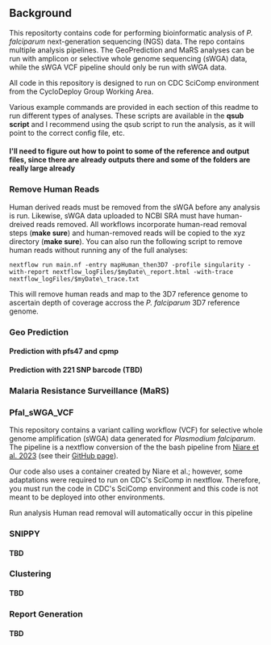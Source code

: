 ## Background

This repositorty contains code for performing bioinformatic analysis of *P. falciparum* next-generation sequencing (NGS) data. The repo contains multiple analysis pipelines. The GeoPrediction and MaRS analyses can be run with amplicon or selective whole genome sequencing (sWGA) data, while the sWGA VCF pipeline should only be run with sWGA data. 

All code in this repository is designed to run on CDC SciComp environment from the CycloDeploy Group Working Area.

Various example commands are provided in each section of this readme to run different types of analyses. These scripts are available in the __qsub script__ and I recommend using the qsub script to run the analysis, as it will point to the correct config file, etc. 

#### I'll need to figure out how to point to some of the reference and output files, since there are already outputs there and some of the folders are really large already

### Remove Human Reads

Human derived reads must be removed from the sWGA before any analysis is run. Likewise, sWGA data uploaded to NCBI SRA must have human-dreived reads removed. All workflows incorporate human-read removal steps (__make sure__) and human-removed reads will be copied to the xyz directory (__make sure__). You can also run the following script to remove human reads without running any of the full analyses:

`nextflow run main.nf -entry mapHuman_then3D7 -profile singularity -with-report nextflow_logFiles/$myDate\_report.html -with-trace nextflow_logFiles/$myDate\_trace.txt`

This will remove human reads and map to the 3D7 reference genome to ascertain depth of coverage accross the *P. falciparum* 3D7 reference genome.


### Geo Prediction

#### Prediction with pfs47 and cpmp

#### Prediction with 221 SNP barcode (TBD)

### Malaria Resistance Surveillance (MaRS)

### Pfal_sWGA_VCF

This repository contains a variant calling workflow (VCF) for selective whole genome amplification (sWGA) data generated for *Plasmodium falciparum*. The pipeline is a nextflow conversion of the the bash pipeline from [Niare et al. 2023](https://link.springer.com/article/10.1186/s12936-023-04632-0) (see their [GitHub page](https://github.com/Karaniare/Optimized_GATK4_pipeline/tree/main)). 

Our code also uses a container created by Niare et al.; however, some adaptations were required to run on CDC's SciComp in nextflow. Therefore, you must run the code in CDC's SciComp environment and this code is not meant to be deployed into other environments. 

Run analysis
    Human read removal will automatically occur in this pipeline

### SNIPPY

#### TBD

### Clustering

#### TBD

### Report Generation

#### TBD



